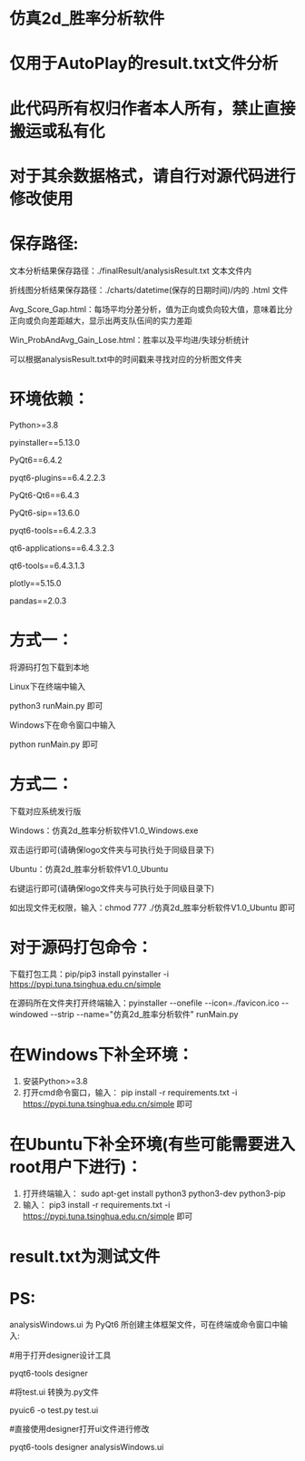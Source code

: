 # 仿真2d_胜率分析软件
# 仅用于AutoPlay的result.txt文件分析
# 此代码所有权归作者本人所有，禁止直接搬运或私有化
# 对于其余数据格式，请自行对源代码进行修改使用

# 保存路径:

文本分析结果保存路径：./finalResult/analysisResult.txt 文本文件内

折线图分析结果保存路径：./charts/datetime(保存的日期时间)/内的 .html 文件

Avg_Score_Gap.html：每场平均分差分析，值为正向或负向较大值，意味着比分正向或负向差距越大，显示出两支队伍间的实力差距

Win_ProbAndAvg_Gain_Lose.html：胜率以及平均进/失球分析统计

可以根据analysisResult.txt中的时间戳来寻找对应的分析图文件夹

# 环境依赖：

Python>=3.8

pyinstaller==5.13.0

PyQt6==6.4.2

pyqt6-plugins==6.4.2.2.3

PyQt6-Qt6==6.4.3

PyQt6-sip==13.6.0

pyqt6-tools==6.4.2.3.3

qt6-applications==6.4.3.2.3

qt6-tools==6.4.3.1.3

plotly==5.15.0

pandas==2.0.3

# 方式一：

将源码打包下载到本地 

Linux下在终端中输入 

python3 runMain.py 即可

Windows下在命令窗口中输入 

python runMain.py 即可

# 方式二：

下载对应系统发行版

Windows：仿真2d_胜率分析软件V1.0_Windows.exe

双击运行即可(请确保logo文件夹与可执行处于同级目录下)

Ubuntu：仿真2d_胜率分析软件V1.0_Ubuntu

右键运行即可(请确保logo文件夹与可执行处于同级目录下)

如出现文件无权限，输入：chmod 777 ./仿真2d_胜率分析软件V1.0_Ubuntu 即可

# 对于源码打包命令：

下载打包工具：pip/pip3 install pyinstaller  -i  https://pypi.tuna.tsinghua.edu.cn/simple

在源码所在文件夹打开终端输入：pyinstaller --onefile --icon=./favicon.ico --windowed --strip --name="仿真2d_胜率分析软件" runMain.py

# 在Windows下补全环境：

1. 安装Python>=3.8
2. 打开cmd命令窗口，输入：
pip install -r requirements.txt -i https://pypi.tuna.tsinghua.edu.cn/simple
即可

# 在Ubuntu下补全环境(有些可能需要进入root用户下进行)：

1. 打开终端输入：
sudo apt-get install python3 python3-dev python3-pip
2. 输入：
pip3 install -r requirements.txt -i https://pypi.tuna.tsinghua.edu.cn/simple
即可

# result.txt为测试文件

# PS:

analysisWindows.ui 为 PyQt6 所创建主体框架文件，可在终端或命令窗口中输入:

#用于打开designer设计工具

pyqt6-tools designer

#将test.ui 转换为.py文件

pyuic6 -o test.py test.ui

#直接使用designer打开ui文件进行修改

pyqt6-tools designer analysisWindows.ui


